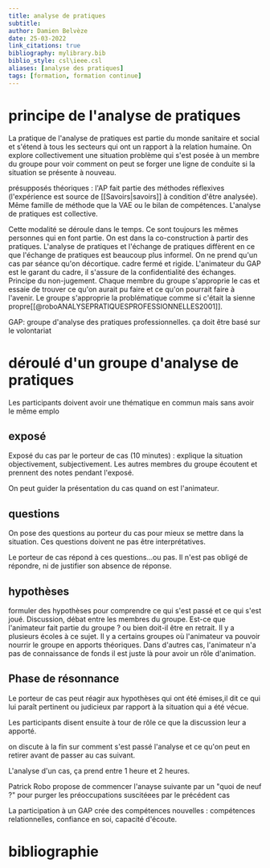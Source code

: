 ```yaml
---
title: analyse de pratiques
subtitle:
author: Damien Belvèze
date: 25-03-2022
link_citations: true
bibliography: mylibrary.bib
biblio_style: csl\ieee.csl
aliases: [analyse des pratiques]
tags: [formation, formation continue]
---
```


# principe de l'analyse de pratiques

La pratique de l'analyse de pratiques est partie du monde sanitaire et social et s'étend à tous les secteurs qui ont un rapport à la relation humaine. 
On explore collectivement une situation problème qui s'est posée à un membre du groupe pour voir comment on peut se forger une ligne de conduite si la situation se présente à nouveau. 

présupposés théoriques : l'AP fait partie des méthodes réflexives (l'expérience est source de [[Savoirs|savoirs]] à condition d'être analysée). Même famille de méthode que la VAE ou le bilan de compétences. L'analyse de pratiques est collective.

Cette modalité se déroule dans le temps. Ce sont toujours les mêmes personnes qui en font partie. 
On est dans la co-construction à partir des pratiques.
L'analyse de pratiques et l'échange de pratiques diffèrent en ce que l'échange de pratiques est beaucoup plus informel. On ne prend qu'un cas par séance qu'on décortique. cadre fermé et rigide. 
L'animateur du GAP est le garant du cadre, il s'assure de la confidentialité des échanges.
Principe du non-jugement. Chaque membre du groupe s'approprie le cas et essaie de trouver ce qu'on aurait pu faire et ce qu'on pourrait faire à l'avenir. Le groupe s'approprie la problématique comme si c'était la sienne propre[[@roboANALYSEPRATIQUESPROFESSIONNELLES2001]]. 

GAP: groupe d'analyse des pratiques professionnelles.
ça doit être basé sur le volontariat

# déroulé d'un groupe d'analyse de pratiques
Les participants doivent avoir une thématique en commun mais sans avoir le même emplo

## exposé

Exposé du cas par le porteur de cas (10 minutes) : explique la situation objectivement, subjectivement.
Les autres membres du groupe écoutent et prennent des notes pendant l'exposé. 

On peut guider la présentation du cas quand on est l'animateur. 

## questions
On pose des questions au porteur du cas pour mieux se mettre dans la situation. Ces questions doivent ne pas être interprétatives.

Le porteur de cas répond à ces questions...ou pas. Il n'est pas obligé de répondre, ni de justifier son absence de réponse. 

## hypothèses

formuler des hypothèses pour comprendre ce qui s'est passé et ce qui s'est joué. 
Discussion, débat entre les membres du groupe. 
Est-ce que l'animateur fait partie du groupe ? ou bien doit-il être en retrait. Il y a plusieurs écoles à ce sujet. Il y a certains groupes où l'animateur va pouvoir nourrir le groupe en apports théoriques. Dans d'autres cas, l'animateur n'a pas de connaissance de fonds il est juste là pour avoir un rôle d'animation. 

## Phase de résonnance

Le porteur de cas peut réagir aux hypothèses qui ont été émises,il dit ce qui lui paraît pertinent ou judicieux par rapport à la situation qui a été vécue. 


Les participants disent ensuite à tour de rôle ce que la discussion leur a apporté.

on discute à la fin sur comment s'est passé l'analyse et ce qu'on peut en retirer avant de passer au cas suivant. 

L'analyse d'un cas, ça prend entre 1 heure et 2 heures.

Patrick Robo propose de commencer l'anayse suivante par un "quoi de neuf ?" pour purger les préoccupations suscitéees par le précédent cas


La participation à un GAP crée des compétences nouvelles : compétences relationnelles, confiance en soi, capacité d'écoute. 

# bibliographie

